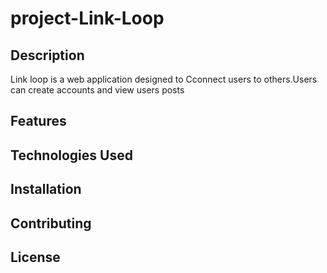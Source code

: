 # project-Link-Loop

## Description 
Link loop is a web application designed to Cconnect users to others.Users can create accounts and view users posts

## Features

## Technologies Used


## Installation

## Contributing

## License
